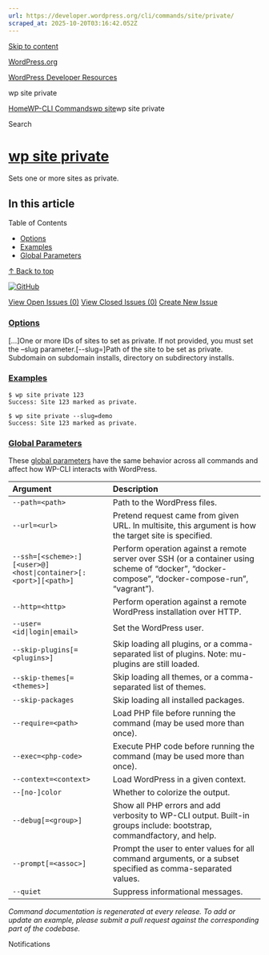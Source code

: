 ```yaml
---
url: https://developer.wordpress.org/cli/commands/site/private/
scraped_at: 2025-10-20T03:16:42.052Z
---
```


[Skip to content](https://developer.wordpress.org/cli/commands/site/private/#wp--skip-link--target)

[WordPress.org](https://wordpress.org/)

[WordPress Developer Resources](https://developer.wordpress.org/)

wp site private


[Home](https://developer.wordpress.org/)[WP-CLI Commands](https://developer.wordpress.org/cli/commands/)[wp site](https://developer.wordpress.org/cli/commands/site/)wp site private

Search

# [wp site private](https://developer.wordpress.org/cli/commands/site/private/)

Sets one or more sites as private.

## In this article

Table of Contents

- [Options](https://developer.wordpress.org/cli/commands/site/private/#options)
- [Examples](https://developer.wordpress.org/cli/commands/site/private/#examples)
- [Global Parameters](https://developer.wordpress.org/cli/commands/site/private/#global-parameters)

[↑ Back to top](https://developer.wordpress.org/cli/commands/site/private/#wp--skip-link--target)

[![GitHub](https://make.wordpress.org/cli/wp-content/plugins/wporg-cli/assets/images/github-mark.svg)](https://github.com/wp-cli/entity-command)

[View Open Issues (0)](https://github.com/login?return_to=%2Fissues%3Fq%3Dlabel%3Acommand%3Asite-private+sort%3Aupdated-desc+org%3Awp-cli+is%3Aopen) [View Closed Issues (0)](https://github.com/login?return_to=%2Fissues%3Fq%3Dlabel%3Acommand%3Asite-private+sort%3Aupdated-desc+org%3Awp-cli+is%3Aclosed) [Create New Issue](https://github.com/wp-cli/entity-command/issues/new)

### [Options](https://developer.wordpress.org/cli/commands/site/private/\#options)

\[<id>…\]One or more IDs of sites to set as private. If not provided, you must set the –slug parameter.\[--slug=<slug>\]Path of the site to be set as private. Subdomain on subdomain installs, directory on subdirectory installs.

### [Examples](https://developer.wordpress.org/cli/commands/site/private/\#examples)

```
$ wp site private 123
Success: Site 123 marked as private.

$ wp site private --slug=demo
Success: Site 123 marked as private.

```

### [Global Parameters](https://developer.wordpress.org/cli/commands/site/private/\#global-parameters)

These [global parameters](https://make.wordpress.org/cli/handbook/config/) have the same behavior across all commands and affect how WP-CLI interacts with WordPress.

| **Argument** | **Description** |
| :-- | :-- |
| `--path=<path>` | Path to the WordPress files. |
| `--url=<url>` | Pretend request came from given URL. In multisite, this argument is how the target site is specified. |
| `--ssh=[<scheme>:][<user>@]<host\|container>[:<port>][<path>]` | Perform operation against a remote server over SSH (or a container using scheme of “docker”, “docker-compose”, “docker-compose-run”, “vagrant”). |
| `--http=<http>` | Perform operation against a remote WordPress installation over HTTP. |
| `--user=<id\|login\|email>` | Set the WordPress user. |
| `--skip-plugins[=<plugins>]` | Skip loading all plugins, or a comma-separated list of plugins. Note: mu-plugins are still loaded. |
| `--skip-themes[=<themes>]` | Skip loading all themes, or a comma-separated list of themes. |
| `--skip-packages` | Skip loading all installed packages. |
| `--require=<path>` | Load PHP file before running the command (may be used more than once). |
| `--exec=<php-code>` | Execute PHP code before running the command (may be used more than once). |
| `--context=<context>` | Load WordPress in a given context. |
| `--[no-]color` | Whether to colorize the output. |
| `--debug[=<group>]` | Show all PHP errors and add verbosity to WP-CLI output. Built-in groups include: bootstrap, commandfactory, and help. |
| `--prompt[=<assoc>]` | Prompt the user to enter values for all command arguments, or a subset specified as comma-separated values. |
| `--quiet` | Suppress informational messages. |

_Command documentation is regenerated at every release. To add or update an example, please submit a pull request against the corresponding part of the codebase._

Notifications